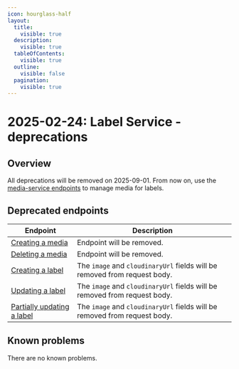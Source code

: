 ```yaml
---
icon: hourglass-half
layout:
  title:
    visible: true
  description:
    visible: true
  tableOfContents:
    visible: true
  outline:
    visible: false
  pagination:
    visible: true
---
```

# 2025-02-24: Label Service - deprecations

## Overview

All deprecations will be removed on 2025-09-01. From now on, use the [media-service endpoints](https://developer.emporix.io/api-references/api-guides-and-references/media/media/api-reference/assets) to manage media for labels.

## Deprecated endpoints

| Endpoint                                                                          | Description                                                           |
|-----------------------------------------------------------------------------------|-----------------------------------------------------------------------|
| [Creating a media](https://developer.emporix.io/api-references/api-guides-and-references/products-labels-and-brands/label-service/api-reference/media)             | Endpoint will be removed.                                             |
| [Deleting a media](https://developer.emporix.io/api-references/api-guides-and-references/products-labels-and-brands/label-service/api-reference/media#delete-media-mediaid)         | Endpoint will be removed.                                             |
| [Creating a label](https://developer.emporix.io/api-references/api-guides-and-references/products-labels-and-brands/label-service/api-reference/label#post-labels)            | The `image` and `cloudinaryUrl` fields will be removed from request body. |
| [Updating a label](https://developer.emporix.io/api-references/api-guides-and-references/products-labels-and-brands/label-service/api-reference/label#put-labels-labelid)              | The `image` and `cloudinaryUrl` fields will be removed from request body. |
| [Partially updating a label](https://developer.emporix.io/api-references/api-guides-and-references/products-labels-and-brands/label-service/api-reference/label#patch-labels-labelid)  | The `image` and `cloudinaryUrl` fields will be removed from request body. |

## Known problems

There are no known problems.